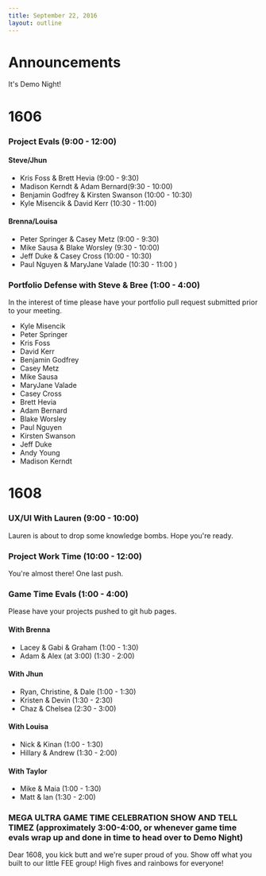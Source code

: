 ```yaml
---
title: September 22, 2016
layout: outline
---
```

# Announcements
It's Demo Night!

# 1606

### Project Evals (9:00 - 12:00)

#### Steve/Jhun  

* Kris Foss & Brett Hevia (9:00 - 9:30)
* Madison Kerndt & Adam Bernard(9:30 - 10:00)
* Benjamin Godfrey & Kirsten Swanson (10:00 - 10:30)
* Kyle Misencik & David Kerr (10:30 - 11:00)

#### Brenna/Louisa

* Peter Springer & Casey Metz (9:00 - 9:30)
* Mike Sausa & Blake Worsley (9:30 - 10:00)
* Jeff Duke & Casey Cross (10:00 - 10:30)
* Paul Nguyen & MaryJane Valade (10:30 - 11:00 )

### Portfolio Defense with Steve & Bree (1:00 - 4:00)

 In the interest of time please have your portfolio pull request submitted prior to your meeting.

* Kyle Misencik
* Peter Springer
* Kris Foss
* David Kerr
* Benjamin Godfrey
* Casey Metz
* Mike Sausa
* MaryJane Valade
* Casey Cross
* Brett Hevia
* Adam Bernard
* Blake Worsley
* Paul Nguyen
* Kirsten Swanson
* Jeff Duke
* Andy Young
* Madison Kerndt

# 1608

### UX/UI With Lauren (9:00 - 10:00)

Lauren is about to drop some knowledge bombs. Hope you're ready.

### Project Work Time (10:00 - 12:00)

You're almost there! One last push.

### Game Time Evals (1:00 - 4:00)

Please have your projects pushed to git hub pages.

#### With Brenna

- Lacey & Gabi & Graham (1:00 - 1:30)
- Adam & Alex (at 3:00) (1:30 - 2:00)

#### With Jhun

- Ryan, Christine, & Dale (1:00 - 1:30)
- Kristen & Devin (1:30 - 2:30)
- Chaz & Chelsea (2:30 - 3:00)

#### With Louisa

- Nick & Kinan (1:00 - 1:30)
- Hillary & Andrew (1:30 - 2:00)

#### With Taylor

- Mike & Maia (1:00 - 1:30)
- Matt & Ian  (1:30 - 2:00)

### MEGA ULTRA GAME TIME CELEBRATION SHOW AND TELL TIMEZ (approximately 3:00-4:00, or whenever game time evals wrap up and done in time to head over to Demo Night)

Dear 1608, you kick butt and we're super proud of you. Show off what you built to our little FEE group! High fives and rainbows for everyone!
